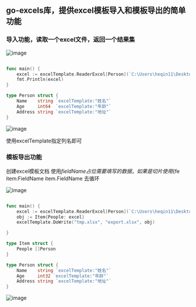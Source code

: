 ## go-excels库，提供excel模板导入和模板导出的简单功能

### 导入功能，读取一个excel文件，返回一个结果集
![image](https://github.com/hq0819/go-excels/assets/52909899/38d29572-d2f8-4567-8b17-fcd8930715e0)
```go

func main() {
	excel := excelTemplate.ReaderExcel[Person](`C:\Users\heqin11\Desktop\aaa.xlsx`, "")
	fmt.Println(excel)
}

type Person struct {
	Name    string `excelTemplate:"姓名"`
	Age     int64  `excelTemplate:"年龄"`
	Address string `excelTemplate:"地址"`
}

```
![image](https://github.com/hq0819/go-excels/assets/52909899/b4c498ed-4544-4ed5-a67b-250fc556316d)



使用excelTemplate指定列名即可

### 模板导出功能
创建excel模板文档 使用${fieldName}占位需要填写的数据，如果是切片使用${fe item:FieldName item.FieldName 去循环

![image](https://github.com/hq0819/go-excels/assets/52909899/9845fc2d-b8c0-402d-b577-742dd131b064)

```go

func main() {
	excel := excelTemplate.ReaderExcel[Person](`C:\Users\heqin11\Desktop\aaa.xlsx`, "")
	obj := Item{People: excel}
	excelTemplate.DoWrite("tmp.xlsx", "export.xlsx", obj)

}

type Item struct {
	People []Person
}

type Person struct {
	Name    string `excelTemplate:"姓名"`
	Age     int32 `excelTemplate:"年龄"`
	Address string `excelTemplate:"地址"`
}

```
![image](https://github.com/hq0819/go-excels/assets/52909899/21ee274d-6ccc-4205-868d-3eb1e0ddbea1)

